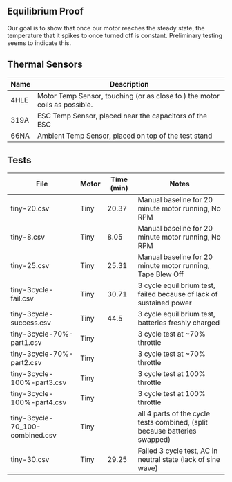 ## Equilibrium Proof

Our goal is to show that once our motor reaches the steady state, the temperature that it spikes to once turned off is constant. Preliminary testing seems to indicate this.

## Thermal Sensors

| Name      | Description                                                                   |
|-----------|-------------------------------------------------------------------------------|
| 4HLE      | Motor Temp Sensor, touching (or as close to ) the motor coils as possible.    |
| 319A      | ESC Temp Sensor, placed near the capacitors of the ESC                        |
| 66NA      | Ambient Temp Sensor, placed on top of the test stand                          |

## Tests

| File                                  | Motor             | Time (min)                | Notes                                                                         |
|---------------------------------------|-------------------|---------------------------|-------------------------------------------------------------------------------|
| tiny-20.csv                           | Tiny              | 20.37                     | Manual baseline for 20 minute motor running, No RPM                           |
| tiny-8.csv                            | Tiny              | 8.05                      | Manual baseline for 20 minute motor running, No RPM                           |
| tiny-25.csv                           | Tiny              | 25.31                     | Manual baseline for 20 minute motor running, Tape Blew Off                    |
| tiny-3cycle-fail.csv                  | Tiny              | 30.71                     | 3 cycle equilibrium test, failed because of lack of sustained power           |
| tiny-3cycle-success.csv               | Tiny              | 44.5                      | 3 cycle equilibrium test, batteries freshly charged                           |
| tiny-3cycle-70%-part1.csv             | Tiny              |                           | 3 cycle test at ~70% throttle                                                 |
| tiny-3cycle-70%-part2.csv             | Tiny              |                           | 3 cycle test at ~70% throttle                                                 |
| tiny-3cycle-100%-part3.csv            | Tiny              |                           | 3 cycle test at 100% throttle                                                 |
| tiny-3cycle-100%-part4.csv            | Tiny              |                           | 3 cycle test at 100% throttle                                                 |
| tiny-3cycle-70_100-combined.csv       | Tiny              |                           | all 4 parts of the cycle tests combined, (split because batteries swapped)    |
| tiny-30.csv                           | Tiny              | 29.25                     | Failed 3 cycle test, AC in neutral state (lack of sine wave)                  |
